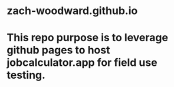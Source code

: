 # zach-woodward.github.io
# This repo purpose is to leverage github pages to host jobcalculator.app for field use testing. 
